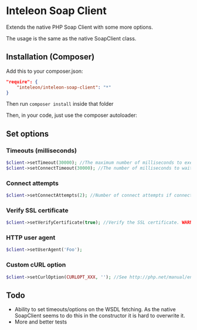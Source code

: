 # Inteleon Soap Client

Extends the native PHP Soap Client with some more options.

The usage is the same as the native SoapClient class.

## Installation (Composer)

Add this to your composer.json:

```json
"require": {
    "inteleon/inteleon-soap-client": "*"
}
```

Then run `composer install` inside that folder

Then, in your code, just use the composer autoloader:

## Set options

### Timeouts (milliseconds)

```php
$client->setTimeout(30000); //The maximum number of milliseconds to execute.
$client->setConnectTimeout(30000); //The number of milliseconds to wait while trying to connect.
```

### Connect attempts

```php
$client->setConnectAttempts(2); //Number of connect attempts if connection fails
```

### Verify SSL certificate

```php
$client->setVerifyCertificate(true); //Verify the SSL certificate. WARNING: Turning off CURLOPT_SSL_VERIFYPEER allows man in the middle (MITM) attacks, which you don't want!
```

### HTTP user agent

```php
$client->setUserAgent('Foo');
```

### Custom cURL option

```php
$client->setCurlOption(CURLOPT_XXX, ''); //See http://php.net/manual/en/function.curl-setopt.php
```

## Todo

- Ability to set timeouts/options on the WSDL fetching. As the native SoapClient seems to do this in the constructor it is hard to overwrite it.
- More and better tests
